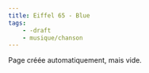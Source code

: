 ```yaml
---
title: Eiffel 65 - Blue
tags:
    - -draft
    - musique/chanson
---
```


Page créée automatiquement, mais vide.
